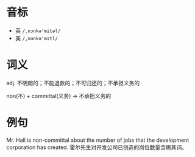 # 音标

- 英 `/ˌnɔnkə'mitəl/`
- 美 `/,nɑnkə'mɪtl/`

# 词义

adj. 不明朗的；不能退款的；不可归还的；不承担义务的




non(不) + committal(义务) → 不承担义务的

# 例句

Mr. Hall is non-committal about the number of jobs that the development corporation has created.
霍尔先生对开发公司已创造的岗位数量含糊其词。


